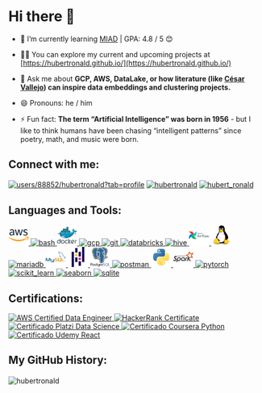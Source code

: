 
<h1 align="left">Hi there 👋</h1>

- 🌱 I’m currently learning <a href="https://www.coursera.org/degrees/maestria-analitica-de-datos-uniandes" target="blank"> MIAD</a> | GPA: 4.8 / 5 😊

- 👨‍💻 You can explore my current and upcoming projects at [https://hubertronald.github.io/](https://hubertronald.github.io/)

- 💬 Ask me about **GCP, AWS, DataLake, or how literature (like [César Vallejo](https://en.wikipedia.org/wiki/C%C3%A9sar_Vallejo)) can inspire data embeddings and clustering projects.**

- 😄 Pronouns: he / him
 
- ⚡ Fun fact: **The term “Artificial Intelligence” was born in 1956** - but I like to think humans have been chasing “intelligent patterns” since poetry, math, and music were born.

<h2 align="left">Connect with me:</h2>
<p align="left">
<a href="https://es.stackoverflow.com/users/88852/hubertronald?tab=profile" target="blank"><img align="center" src="https://raw.githubusercontent.com/rahuldkjain/github-profile-readme-generator/master/src/images/icons/Social/stack-overflow.svg" alt="users/88852/hubertronald?tab=profile" height="30" width="40" /></a>
<a href="https://kaggle.com/hubertronald" target="blank"><img align="center" src="https://raw.githubusercontent.com/rahuldkjain/github-profile-readme-generator/master/src/images/icons/Social/kaggle.svg" alt="hubertronald" height="30" width="40" /></a>
<a href="https://www.hackerrank.com/hubert_ronald" target="blank"><img align="center" src="https://raw.githubusercontent.com/rahuldkjain/github-profile-readme-generator/master/src/images/icons/Social/hackerrank.svg" alt="hubert_ronald" height="30" width="40" /></a>
</p>

<h2 align="left">Languages and Tools:</h2>
<p align="left"> 
<a href="https://aws.amazon.com" target="_blank" rel="noreferrer"> <img src="https://raw.githubusercontent.com/devicons/devicon/master/icons/amazonwebservices/amazonwebservices-original-wordmark.svg" alt="aws" width="40" height="40"/> </a> 
<a href="https://www.gnu.org/software/bash/" target="_blank" rel="noreferrer"> <img src="https://www.vectorlogo.zone/logos/gnu_bash/gnu_bash-icon.svg" alt="bash" width="40" height="40"/> </a> 
<a href="https://www.docker.com/" target="_blank" rel="noreferrer"> <img src="https://raw.githubusercontent.com/devicons/devicon/master/icons/docker/docker-original-wordmark.svg" alt="docker" width="40" height="40"/> </a> 
<a href="https://cloud.google.com" target="_blank" rel="noreferrer"> <img src="https://www.vectorlogo.zone/logos/google_cloud/google_cloud-icon.svg" alt="gcp" width="40" height="40"/> </a> 
<a href="https://git-scm.com/" target="_blank" rel="noreferrer"> <img src="https://www.vectorlogo.zone/logos/git-scm/git-scm-icon.svg" alt="git" width="40" height="40"/> </a> 
<a href="https://www.databricks.com/" target="_blank" rel="noreferrer"> <img src="https://upload.wikimedia.org/wikipedia/commons/9/9d/Databricks-logo.svg" alt="databricks" width="40" height="40"/> </a>
<a href="https://hive.apache.org/" target="_blank" rel="noreferrer"> <img src="https://www.vectorlogo.zone/logos/apache_hive/apache_hive-icon.svg" alt="hive" width="40" height="40"/> </a> 
<a href="https://airflow.apache.org/" target="_blank" rel="noreferrer"> <img src="https://raw.githubusercontent.com/devicons/devicon/master/icons/apacheairflow/apacheairflow-original-wordmark.svg" alt="airflow" width="40" height="40"/> </a>
<a href="https://www.linux.org/" target="_blank" rel="noreferrer"> <img src="https://raw.githubusercontent.com/devicons/devicon/master/icons/linux/linux-original.svg" alt="linux" width="40" height="40"/> </a> 
<a href="https://mariadb.org/" target="_blank" rel="noreferrer"> <img src="https://www.vectorlogo.zone/logos/mariadb/mariadb-icon.svg" alt="mariadb" width="40" height="40"/> </a> 
<a href="https://www.mysql.com/" target="_blank" rel="noreferrer"> <img src="https://raw.githubusercontent.com/devicons/devicon/master/icons/mysql/mysql-original-wordmark.svg" alt="mysql" width="40" height="40"/> </a> 
<a href="https://pandas.pydata.org/" target="_blank" rel="noreferrer"> <img src="https://raw.githubusercontent.com/devicons/devicon/2ae2a900d2f041da66e950e4d48052658d850630/icons/pandas/pandas-original.svg" alt="pandas" width="40" height="40"/> </a> 
<a href="https://www.postgresql.org" target="_blank" rel="noreferrer"> <img src="https://raw.githubusercontent.com/devicons/devicon/master/icons/postgresql/postgresql-original-wordmark.svg" alt="postgresql" width="40" height="40"/> </a> 
<a href="https://postman.com" target="_blank" rel="noreferrer"> <img src="https://www.vectorlogo.zone/logos/getpostman/getpostman-icon.svg" alt="postman" width="40" height="40"/> </a> 
<a href="https://www.python.org" target="_blank" rel="noreferrer"> <img src="https://raw.githubusercontent.com/devicons/devicon/master/icons/python/python-original.svg" alt="python" width="40" height="40"/> </a> 
<a href="https://spark.apache.org/pyspark/" target="_blank" rel="noreferrer"> <img src="https://raw.githubusercontent.com/devicons/devicon/master/icons/apachespark/apachespark-original-wordmark.svg" alt="pyspark" width="40" height="40"/> </a>
<a href="https://pytorch.org/" target="_blank" rel="noreferrer"> <img src="https://www.vectorlogo.zone/logos/pytorch/pytorch-icon.svg" alt="pytorch" width="40" height="40"/> </a> 
<a href="https://scikit-learn.org/" target="_blank" rel="noreferrer"> <img src="https://upload.wikimedia.org/wikipedia/commons/0/05/Scikit_learn_logo_small.svg" alt="scikit_learn" width="40" height="40"/> </a> 
<a href="https://seaborn.pydata.org/" target="_blank" rel="noreferrer"> <img src="https://seaborn.pydata.org/_images/logo-mark-lightbg.svg" alt="seaborn" width="40" height="40"/> </a> 
<a href="https://www.sqlite.org/" target="_blank" rel="noreferrer"> <img src="https://www.vectorlogo.zone/logos/sqlite/sqlite-icon.svg" alt="sqlite" width="40" height="40"/> </a> 
</p>

<h2 align="left">Certifications:</h2>
<p align="left">
  <a href="https://cp.certmetrics.com/amazon/en/public/verify/credential/fd1a4adb651346fcaadf3c0826d72033" target="_blank">
    <img src="https://img.shields.io/badge/AWS-Certified%20Data%20Engineer%20--%20Associate-%23FF9900?style=flat-square&logo=amazon-aws&logoColor=white" alt="AWS Certified Data Engineer"/>
  </a>
  <a href="https://www.hackerrank.com/hubert_ronald" target="_blank">
    <img src="https://img.shields.io/badge/Ver%20Mis%20Badges-HackerRank-2EC866?style=flat-square&logo=hackerrank&logoColor=white" alt="HackerRank Certificate"/>
  </a>
  <a href="URL_DE_TU_CERTIFICADO_PLATZI_3" target="_blank">
    <img src="https://img.shields.io/badge/Platzi-Data%20Science-74C72B?style=flat-square&logo=platzi&logoColor=white" alt="Certificado Platzi Data Science"/>
  </a>
  <a href="URL_DE_TU_CERTIFICADO_COURSERA_3" target="_blank">
    <img src="https://img.shields.io/badge/Coursera-Python%20for%20Everybody-0056D2?style=flat-square&logo=coursera&logoColor=white" alt="Certificado Coursera Python"/>
  </a>
  <a href="URL_DE_TU_CERTIFICADO_UDEMY_3" target="_blank">
    <img src="https://img.shields.io/badge/Udemy-React%20Masterclass-EC5252?style=flat-square&logo=udemy&logoColor=white" alt="Certificado Udemy React"/>
  </a>
</p>

<h2 align="left">My GitHub History:</h2>

<p><img align="center" src="https://github-readme-streak-stats.herokuapp.com/?user=hubertronald&" alt="hubertronald" /></p>
